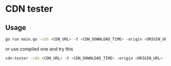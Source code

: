 CDN tester
==========
Usage
-----
```bash
go run main.go -cdn <CDN_URL> -t <CDN_DOWNLOAD_TIME> -origin <ORIGIN_URL> -c <COMPARE_TIME>
```
or use compiled one and try this
```bash
cdn-tester -cdn <CDN_URL> -t <CDN_DOWNLOAD_TIME> -origin <ORIGIN_URL> -c <COMPARE_TIME>
```